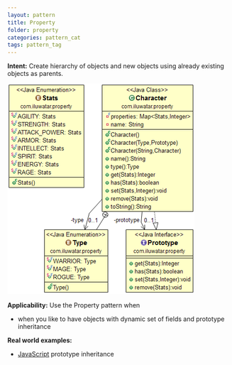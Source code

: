 ```yaml
---
layout: pattern
title: Property
folder: property
categories: pattern_cat
tags: pattern_tag
---
```


**Intent:** Create hierarchy of objects and new objects using already existing
objects as parents.

![alt text](./etc/property.png "Property")

**Applicability:** Use the Property pattern when

* when you like to have objects with dynamic set of fields and prototype inheritance

**Real world examples:**

* [JavaScript](https://developer.mozilla.org/en-US/docs/Web/JavaScript/Inheritance_and_the_prototype_chain) prototype inheritance